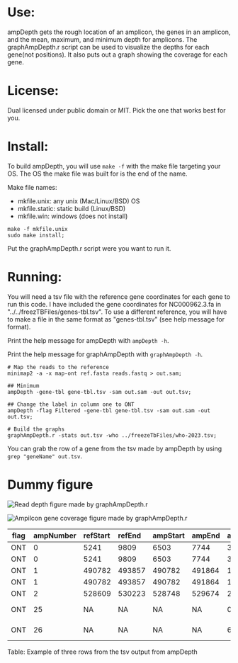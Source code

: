 # Use:

ampDepth gets the rough location of an amplicon, the genes
  in an amplicon, and the mean, maximum, and minimum depth
  for amplicons. The graphAmpDepth.r script can be used to
  visualize the depths for each gene(not positions). It
  also puts out a graph showing the coverage for each
  gene.

# License:

Dual licensed under public domain or MIT. Pick the one
  that works best for you.

# Install:

To build ampDepth, you will use `make -f` with the make
  file targeting your OS. The OS the make file was built
  for is the end of the name. 

Make file names:
  - mkfile.unix: any unix (Mac/Linux/BSD) OS
  - mkfile.static: static build (Linux/BSD)
  - mkfile.win: windows (does not install)

```
make -f mkfile.unix
sudo make install;
```

Put the graphAmpDepth.r script were you want to run it.

# Running:

You will need a tsv file with the reference gene
  coordinates for each gene to run this code. I have
  included the gene coordinates for NC000962.3.fa in
  "../../freezTBFiles/genes-tbl.tsv". To use a different
  reference, you will have to make a file in the same
  format as "genes-tbl.tsv" (see help message for format).

Print the help message for ampDepth with `ampDepth -h`.

Print the help message for graphAmpDepth with
  `graphAmpDepth -h`.

```
# Map the reads to the reference
minimap2 -a -x map-ont ref.fasta reads.fastq > out.sam;

## Minimum
ampDepth -gene-tbl gene-tbl.tsv -sam out.sam -out out.tsv;

## Change the label in column one to ONT
ampDepth -flag Filtered -gene-tbl gene-tbl.tsv -sam out.sam -out out.tsv;

# Build the graphs
graphAmpDepth.r -stats out.tsv -who ../freezeTbFiles/who-2023.tsv;
```

You can grab the row of a gene from the tsv made by
  ampDepth by using `grep "geneName" out.tsv`.

# Dummy figure

![Read depth figure made by graphAmpDepth.r](
  demo-readDepth.svg)

![Ampilcon gene coverage figure made by graphAmpDepth.r](
  demo-ampMap.svg)

| flag | ampNumber | refStart | refEnd | ampStart | ampEnd | avgAmpDepth | minAmpDepth | maxAmpDepth | geneId       | refGeneStart | refGeneEnd | firstBaseDepth | lastBaseDepth | avgDepth | minDepth | maxDepth |
|:----:|:----------|:---------|:-------|:---------|:-------|:------------|:------------|:------------|:------------:|:-------------|:-----------|:---------------|:--------------|:---------|:---------|:---------|
| ONT  |    0      |   5241   |  9809  |  6503    | 7744   | 316         | 21          | 386         | gyrB         | 5241         | 7261       | 85             | 323           | 307      | 85       | 369      |
| ONT  |    0      |   5241   |  9809  |  6503    | 7744   | 316         | 21          | 386         | gyrA         | 7306         | 9809       | 359            | 21            | 331      | 21       | 386      |
| ONT  |    1      |   490782 |  493857|  490782  | 491864 | 164         | 26          | 212         | fgd1         | 490782       | 491791     | 70             | 156           | 166      | 70       | 212      |
| ONT  |    1      |   490782 |  493857|  490782  | 491864 | 164         | 26          | 212         | pta          | 491790       | 493857     | 156            | 26            | 125      | 26       | 156      |
| ONT  |    2      |   528609 |  530223|  528748  | 529674 | 241         | 25          | 288         | groEL2       | 528609       | 530223     | 78             | 25            | 241      | 25       | 288      |
| ONT  |    25     |   NA     |  NA    |  NA      | NA     | 0           | 0           | 0           | x-off-target | NA           | NA         | 0              | 0             | 0        | 0        | 0        |
| ONT  |    26     |   NA     |  NA    |  NA      | NA     | 6075        | 6075        | 6075        | z-unmapped   | NA           | NA         | 6075           | 6075          | 6075     | 6075     | 6075     |

Table: Example of three rows from the tsv output from
  ampDepth
